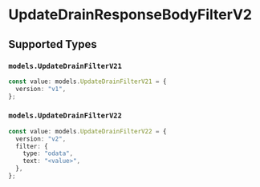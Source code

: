 # UpdateDrainResponseBodyFilterV2


## Supported Types

### `models.UpdateDrainFilterV21`

```typescript
const value: models.UpdateDrainFilterV21 = {
  version: "v1",
};
```

### `models.UpdateDrainFilterV22`

```typescript
const value: models.UpdateDrainFilterV22 = {
  version: "v2",
  filter: {
    type: "odata",
    text: "<value>",
  },
};
```

